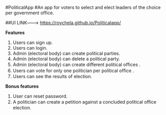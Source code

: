 #PoliticalApp
#An app for voters to select and elect leaders of the choice per government office.

##UI LINK---> https://roychela.github.io/Politicalapp/

**Features**

1. Users can sign up.  
2. Users can login.  
3. Admin (electoral body) can create political parties.  
4. Admin (electoral body) can delete a political party.  
5. Admin (electoral body) can create diﬀerent  political oﬃces .  
6. Users can vote for only one politician per  political oﬃce .   
7. Users can see the results of election. 



**Bonus features**
1. User can reset password. 
2. A politician can create a  petition  against a concluded political oﬃce election.  